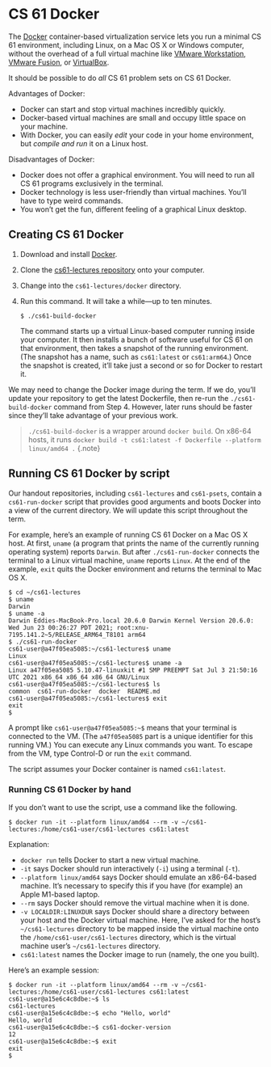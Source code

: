 CS 61 Docker
============

The [Docker][] container-based virtualization service lets you run a
minimal CS 61 environment, including Linux, on a Mac OS X or Windows
computer, without the overhead of a full virtual machine like [VMware
Workstation][], [VMware Fusion][], or [VirtualBox][].

It should be possible to do *all* CS 61 problem sets on CS 61 Docker.

Advantages of Docker:

* Docker can start and stop virtual machines incredibly quickly.
* Docker-based virtual machines are small and occupy little space on your machine.
* With Docker, you can easily *edit* your code in your home environment, but
  *compile and run* it on a Linux host.

Disadvantages of Docker:

* Docker does not offer a graphical environment. You will need to run all CS 61
  programs exclusively in the terminal.
* Docker technology is less user-friendly than virtual machines. You’ll have
  to type weird commands.
* You won’t get the fun, different feeling of a graphical Linux desktop.


## Creating CS 61 Docker

1.  Download and install [Docker][].

2.  Clone the [cs61-lectures repository][cs61-lectures] onto your computer.

3.  Change into the `cs61-lectures/docker` directory.

4.  Run this command. It will take a while—up to ten minutes.

    ```shellsession
    $ ./cs61-build-docker
    ```

    The command starts up a virtual Linux-based computer running inside your
    computer. It then installs a bunch of software useful for CS 61 on that
    environment, then takes a snapshot of the running environment. (The
    snapshot has a name, such as `cs61:latest` or `cs61:arm64`.) Once the
    snapshot is created, it’ll take just a second or so for Docker to restart
    it.

We may need to change the Docker image during the term. If we do, you’ll
update your repository to get the latest Dockerfile, then re-run the
`./cs61-build-docker` command from Step 4. However, later runs should be
faster since they’ll take advantage of your previous work.

> `./cs61-build-docker` is a wrapper around `docker build`. On x86-64 hosts, it runs
> `docker build -t cs61:latest -f Dockerfile --platform linux/amd64 .`
{.note}

## Running CS 61 Docker by script

Our handout repositories, including `cs61-lectures` and `cs61-psets`, contain
a `cs61-run-docker` script that provides good arguments and boots Docker into
a view of the current directory. We will update this script throughout the
term.

For example, here’s an example of running CS 61 Docker on a Mac OS X host. At
first, `uname` (a program that prints the name of the currently running
operating system) reports `Darwin`. But after `./cs61-run-docker` connects the
terminal to a Linux virtual machine, `uname` reports `Linux`. At the end of
the example, `exit` quits the Docker environment and returns the terminal to
Mac OS X.

```shellsession
$ cd ~/cs61-lectures
$ uname
Darwin
$ uname -a
Darwin Eddies-MacBook-Pro.local 20.6.0 Darwin Kernel Version 20.6.0: Wed Jun 23 00:26:27 PDT 2021; root:xnu-7195.141.2~5/RELEASE_ARM64_T8101 arm64
$ ./cs61-run-docker
cs61-user@a47f05ea5085:~/cs61-lectures$ uname
Linux
cs61-user@a47f05ea5085:~/cs61-lectures$ uname -a
Linux a47f05ea5085 5.10.47-linuxkit #1 SMP PREEMPT Sat Jul 3 21:50:16 UTC 2021 x86_64 x86_64 x86_64 GNU/Linux
cs61-user@a47f05ea5085:~/cs61-lectures$ ls
common  cs61-run-docker  docker  README.md
cs61-user@a47f05ea5085:~/cs61-lectures$ exit
exit
$ 
```

A prompt like `cs61-user@a47f05ea5085:~$` means that your terminal is
connected to the VM. (The `a47f05ea5085` part is a unique identifier for this
running VM.) You can execute any Linux commands you want. To escape from the
VM, type Control-D or run the `exit` command.

The script assumes your Docker container is named `cs61:latest`.


### Running CS 61 Docker by hand

If you don’t want to use the script, use a command like the following.

```shellsession
$ docker run -it --platform linux/amd64 --rm -v ~/cs61-lectures:/home/cs61-user/cs61-lectures cs61:latest
```

Explanation:

* `docker run` tells Docker to start a new virtual machine.
* `-it` says Docker should run interactively (`-i`) using a terminal (`-t`).
* `--platform linux/amd64` says Docker should emulate an x86-64-based machine.
  It’s necessary to specify this if you have (for example) an Apple M1-based
  laptop.
* `--rm` says Docker should remove the virtual machine when it is done.
* `-v LOCALDIR:LINUXDUR` says Docker should share a directory between your
  host and the Docker virtual machine. Here, I’ve asked for the host’s
  `~/cs61-lectures` directory to be mapped inside the virtual machine onto the
  `/home/cs61-user/cs61-lectures` directory, which is the virtual machine
  user’s `~/cs61-lectures` directory.
* `cs61:latest` names the Docker image to run (namely, the one you built).

Here’s an example session:

```shellsession
$ docker run -it --platform linux/amd64 --rm -v ~/cs61-lectures:/home/cs61-user/cs61-lectures cs61:latest
cs61-user@a15e6c4c8dbe:~$ ls
cs61-lectures
cs61-user@a15e6c4c8dbe:~$ echo "Hello, world"
Hello, world
cs61-user@a15e6c4c8dbe:~$ cs61-docker-version
12
cs61-user@a15e6c4c8dbe:~$ exit
exit
$ 
```

[Docker]: https://docker.com/
[VMware Workstation]: https://www.vmware.com/products/workstation-player.html
[VMware Fusion]: https://www.vmware.com/products/fusion.html
[VirtualBox]: https://www.virtualbox.org/
[cs61-lectures]: https://github.com/cs61/cs61-lectures/
